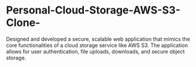 # Personal-Cloud-Storage-AWS-S3-Clone-
Designed and developed a secure, scalable web application that mimics the core functionalities of a cloud storage service like AWS S3. The application allows for user authentication, file uploads, downloads, and secure object storage. 
